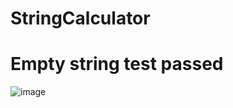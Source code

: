 # StringCalculator

# Empty string test passed

![image](https://user-images.githubusercontent.com/45043430/159147619-9827beea-1ba8-4a63-a04e-457eb044310d.png)
